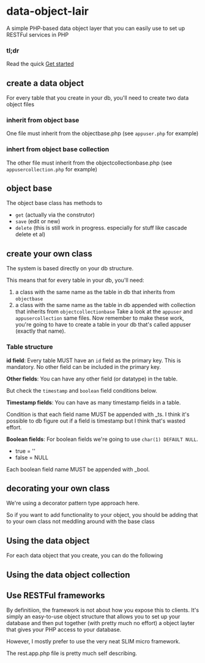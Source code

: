 # data-object-lair
A simple PHP-based data object layer that you can easily use to set up RESTFul services in PHP
### tl;dr
Read the quick [Get started](https://github.com/peterbarraud/data-object-lair/blob/master/get-started.md)
## create a data object
For every table that you create in your db, you'll need to create two data object files
### inherit from object base
One file must inherit from the objectbase.php (see `appuser.php` for example)
### inhert from object base collection
The other file must inherit from the objectcollectionbase.php (see `appusercollection.php` for example)

## object base
The object base class has methods to
* `get` (actually via the construtor)
* `save` (edit or new)
* `delete` (this is still work in progress. especially for stuff like cascade delete et al)

## create your own class
The system is based directly on your db structure.

This means that for every table in your db, you'll need:
1. a class with the same name as the table in db that inherits from `objectbase`
2. a class with the same name as the table in db appended with collection that inherits from `objectcollectionbase`
Take a look at the `appuser` and `appusercollection` same files. Now remember to make these work, you're going to have to create a table in your db that's called appuser (exactly that name).
### Table structure
**id field**: Every table MUST have an `id` field as the primary key. This is mandatory. No other field can be included in the primary key.

**Other fields**: You can have any other field (or datatype) in the table.

But check the `timestamp` and `boolean` field conditions below.

**Timestamp fields**: You can have as many timestamp fields in a table.

Condition is that each field name MUST be appended with _ts. I think it's possible to db figure out if a field is timestamp but I think that's wasted effort.

**Boolean fields**: For boolean fields we're going to use `char(1) DEFAULT NULL`.
* true = ''
* false = NULL

Each boolean field name MUST be appended with _bool.
## decorating your own class
We're using a decorator pattern type approach here.

So if you want to add functionality to your object, you should be adding that to your own class not meddling around with the base class

## Using the data object
For each data object that you create, you can do the following

## Using the data object collection

## Use RESTFul frameworks
By definitiion, the framework is not about how you expose this to clients. It's simply an easy-to-use object structure that allows you to set up your database and then put together (with pretty much no effort) a object layter that gives your PHP access to your database.

However, I mostly prefer to use the very neat SLIM micro framework.

The rest.app.php file is pretty much self describing.




